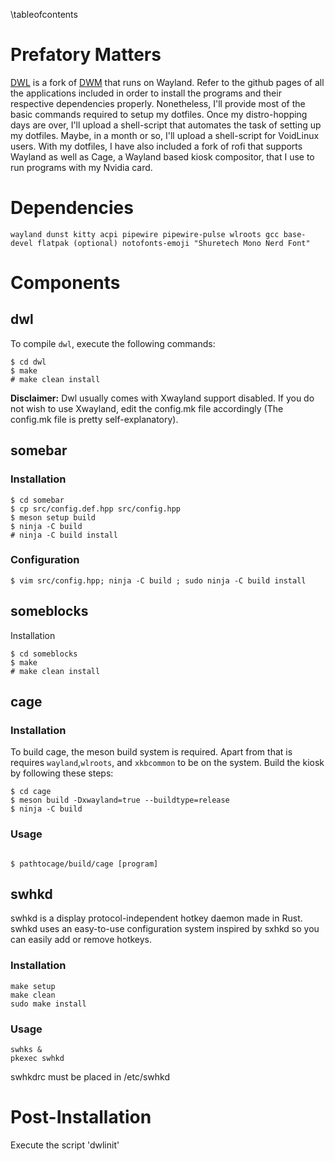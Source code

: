 \tableofcontents 

# Prefatory Matters

[DWL](https://github.com/djpohly/dwl) is a fork of [DWM](https://dwm.suckless.org/) that runs on Wayland. Refer to the github pages of all the applications included in order to install the programs and their respective dependencies properly. Nonetheless, I'll provide most of the basic commands required to setup my dotfiles. Once my distro-hopping days are over, I'll upload a shell-script that automates the task of setting up my dotfiles. Maybe, in a month or so, I'll upload a shell-script for VoidLinux users. With my dotfiles, I have also included a fork of rofi that supports Wayland as well as Cage, a Wayland based kiosk compositor, that I use to run programs with my Nvidia card. 

# Dependencies

```
wayland dunst kitty acpi pipewire pipewire-pulse wlroots gcc base-devel flatpak (optional) notofonts-emoji "Shuretech Mono Nerd Font" 
```


# Components

## dwl

To compile ```dwl```, execute the following commands:

```
$ cd dwl
$ make
# make clean install

```

**Disclaimer:** Dwl usually comes with Xwayland support disabled. If you do not wish to use Xwayland, edit the config.mk file accordingly (The config.mk file is pretty self-explanatory).

## somebar

### Installation

```
$ cd somebar
$ cp src/config.def.hpp src/config.hpp
$ meson setup build
$ ninja -C build 
# ninja -C build install 
```

### Configuration

```
$ vim src/config.hpp; ninja -C build ; sudo ninja -C build install 

```

## someblocks

Installation

```
$ cd someblocks
$ make
# make clean install

```

## cage

### Installation

To build cage, the meson build system is required. Apart from that is requires ```wayland```,```wlroots```, and ```xkbcommon``` to be on the system. Build the kiosk by following these steps:

```
$ cd cage
$ meson build -Dxwayland=true --buildtype=release
$ ninja -C build

```

### Usage

```

$ pathtocage/build/cage [program]

```

## swhkd

swhkd is a display protocol-independent hotkey daemon made in Rust. swhkd uses an easy-to-use configuration system inspired by sxhkd so you can easily add or remove hotkeys. 

### Installation

```
make setup
make clean 
sudo make install

```

### Usage

```
swhks &
pkexec swhkd

```

swhkdrc must be placed in /etc/swhkd

# Post-Installation

Execute the script 'dwlinit'
